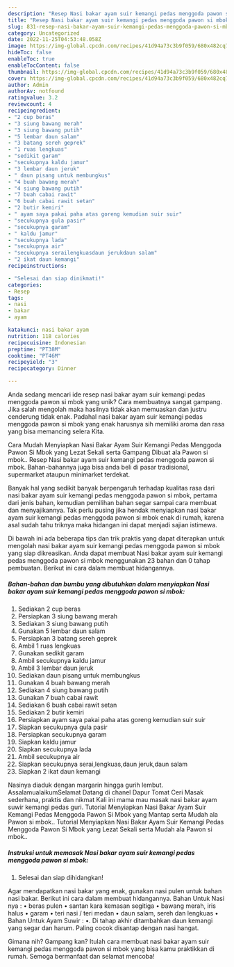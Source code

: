 ```yaml
---
description: "Resep Nasi bakar ayam suir kemangi pedas menggoda pawon si mbok yang Lezat"
title: "Resep Nasi bakar ayam suir kemangi pedas menggoda pawon si mbok yang Lezat"
slug: 831-resep-nasi-bakar-ayam-suir-kemangi-pedas-menggoda-pawon-si-mbok-yang-lezat
category: Uncategorized
date: 2022-11-25T04:53:48.058Z
image: https://img-global.cpcdn.com/recipes/41d94a73c3b9f059/680x482cq70/nasi-bakar-ayam-suir-kemangi-pedas-menggoda-pawon-si-mbok-foto-resep-utama.jpg
hideToc: false
enableToc: true
enableTocContent: false
thumbnail: https://img-global.cpcdn.com/recipes/41d94a73c3b9f059/680x482cq70/nasi-bakar-ayam-suir-kemangi-pedas-menggoda-pawon-si-mbok-foto-resep-utama.jpg
cover: https://img-global.cpcdn.com/recipes/41d94a73c3b9f059/680x482cq70/nasi-bakar-ayam-suir-kemangi-pedas-menggoda-pawon-si-mbok-foto-resep-utama.jpg
author: Admin
authorAv: notfound
ratingvalue: 3.2
reviewcount: 4
recipeingredient:
- "2 cup beras"
- "3 siung bawang merah"
- "3 siung bawang putih"
- "5 lembar daun salam"
- "3 batang sereh geprek"
- "1 ruas lengkuas"
- "sedikit garam"
- "secukupnya kaldu jamur"
- "3 lembar daun jeruk"
- " daun pisang untuk membungkus"
- "4 buah bawang merah"
- "4 siung bawang putih"
- "7 buah cabai rawit"
- "6 buah cabai rawit setan"
- "2 butir kemiri"
- " ayam saya pakai paha atas goreng kemudian suir suir"
- "secukupnya gula pasir"
- "secukupnya garam"
- " kaldu jamur"
- "secukupnya lada"
- "secukupnya air"
- "secukupnya serailengkuasdaun jerukdaun salam"
- "2 ikat daun kemangi"
recipeinstructions:

- "Selesai dan siap dinikmati!"
categories:
- Resep
tags:
- nasi
- bakar
- ayam

katakunci: nasi bakar ayam 
nutrition: 118 calories
recipecuisine: Indonesian
preptime: "PT38M"
cooktime: "PT46M"
recipeyield: "3"
recipecategory: Dinner

---
```





Anda sedang mencari ide resep nasi bakar ayam suir kemangi pedas menggoda pawon si mbok yang unik? Cara membuatnya sangat gampang. Jika salah mengolah maka hasilnya tidak akan memuaskan dan justru cenderung tidak enak. Padahal nasi bakar ayam suir kemangi pedas menggoda pawon si mbok yang enak harusnya sih memiliki aroma dan rasa yang bisa memancing selera Kita.





Cara Mudah Menyiapkan Nasi Bakar Ayam Suir Kemangi Pedas Menggoda Pawon Si Mbok yang Lezat Sekali serta Gampang Dibuat ala Pawon si mbok.. Resep Nasi bakar ayam suir kemangi pedas menggoda pawon si mbok. Bahan-bahannya juga bisa anda beli di pasar tradisional, supermarket ataupun minimarket terdekat.

Banyak hal yang sedikit banyak berpengaruh terhadap kualitas rasa dari nasi bakar ayam suir kemangi pedas menggoda pawon si mbok, pertama dari jenis bahan, kemudian pemilihan bahan segar sampai cara membuat dan menyajikannya. Tak perlu pusing jika hendak menyiapkan nasi bakar ayam suir kemangi pedas menggoda pawon si mbok enak di rumah, karena asal sudah tahu triknya maka hidangan ini dapat menjadi sajian istimewa.






Di bawah ini ada beberapa tips dan trik praktis yang dapat diterapkan untuk mengolah nasi bakar ayam suir kemangi pedas menggoda pawon si mbok yang siap dikreasikan. Anda dapat membuat Nasi bakar ayam suir kemangi pedas menggoda pawon si mbok menggunakan 23 bahan dan 0 tahap pembuatan. Berikut ini cara dalam membuat hidangannya.

<!--inarticleads1-->

##### Bahan-bahan dan bumbu yang dibutuhkan dalam menyiapkan Nasi bakar ayam suir kemangi pedas menggoda pawon si mbok:

1. Sediakan 2 cup beras
1. Persiapkan 3 siung bawang merah
1. Sediakan 3 siung bawang putih
1. Gunakan 5 lembar daun salam
1. Persiapkan 3 batang sereh geprek
1. Ambil 1 ruas lengkuas
1. Gunakan sedikit garam
1. Ambil secukupnya kaldu jamur
1. Ambil 3 lembar daun jeruk
1. Sediakan  daun pisang untuk membungkus
1. Gunakan 4 buah bawang merah
1. Sediakan 4 siung bawang putih
1. Gunakan 7 buah cabai rawit
1. Sediakan 6 buah cabai rawit setan
1. Sediakan 2 butir kemiri
1. Persiapkan  ayam saya pakai paha atas goreng kemudian suir suir
1. Siapkan secukupnya gula pasir
1. Persiapkan secukupnya garam
1. Siapkan  kaldu jamur
1. Siapkan secukupnya lada
1. Ambil secukupnya air
1. Siapkan secukupnya serai,lengkuas,daun jeruk,daun salam
1. Siapkan 2 ikat daun kemangi


Nasinya diaduk dengan margarin hingga gurih lembut. AssalamualaikumSelamat Datang di chanel Dapur Tomat Ceri Masak sederhana, praktis dan nikmat Kali ini mama mau masak nasi bakar ayam suwir kemangi pedas guri. Tutorial Menyiapkan Nasi Bakar Ayam Suir Kemangi Pedas Menggoda Pawon Si Mbok yang Mantap serta Mudah ala Pawon si mbok.. Tutorial Menyiapkan Nasi Bakar Ayam Suir Kemangi Pedas Menggoda Pawon Si Mbok yang Lezat Sekali serta Mudah ala Pawon si mbok.. 

<!--inarticleads2-->

##### Instruksi untuk memasak Nasi bakar ayam suir kemangi pedas menggoda pawon si mbok:


1. Selesai dan siap dihidangkan!

Agar mendapatkan nasi bakar yang enak, gunakan nasi pulen untuk bahan nasi bakar. Berikut ini cara dalam membuat hidangannya. Bahan Untuk Nasi nya : • beras pulen • santan kara kemasan segitiga • bawang merah, iris halus • garam • teri nasi / teri medan • daun salam, sereh dan lengkuas • Bahan Untuk Ayam Suwir : •. Di tahap akhir ditambahkan daun kemangi yang segar dan harum. Paling cocok disantap dengan nasi hangat. 

Gimana nih? Gampang kan? Itulah cara membuat nasi bakar ayam suir kemangi pedas menggoda pawon si mbok yang bisa kamu praktikkan di rumah. Semoga bermanfaat dan selamat mencoba!
